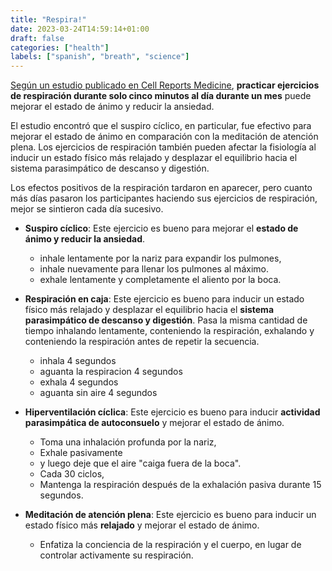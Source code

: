 ```yaml
---
title: "Respira!"
date: 2023-03-24T14:59:14+01:00
draft: false
categories: ["health"]
labels: ["spanish", "breath", "science"]
---
```



[Según un estudio publicado en Cell Reports Medicine][art], **practicar
ejercicios de respiración durante solo cinco minutos al día durante un mes**
puede mejorar el estado de ánimo y reducir la ansiedad.

El estudio encontró que el suspiro cíclico, en particular, fue efectivo para
mejorar el estado de ánimo en comparación con la meditación de atención plena.
Los ejercicios de respiración también pueden afectar la fisiología al inducir
un estado físico más relajado y desplazar el equilibrio hacia el sistema
parasimpático de descanso y digestión.

Los efectos positivos de la respiración tardaron en aparecer, pero cuanto más
días pasaron los participantes haciendo sus ejercicios de respiración, mejor se
sintieron cada día sucesivo.

- **Suspiro cíclico**: Este ejercicio es bueno para mejorar el **estado de
ánimo y reducir la ansiedad**.
  - inhale lentamente por la nariz para expandir los pulmones,
  - inhale nuevamente para llenar los pulmones al máximo.
  - exhale lentamente y completamente el aliento por la boca.

- **Respiración en caja**: Este ejercicio es bueno para inducir un estado
físico más relajado y desplazar el equilibrio hacia el **sistema parasimpático
de descanso y digestión**. Pasa la misma cantidad de tiempo inhalando
lentamente, conteniendo la respiración, exhalando y conteniendo la respiración
antes de repetir la secuencia.
  - inhala 4 segundos
  - aguanta la respiracion 4 segundos
  - exhala 4 segundos
  - aguanta sin aire 4 segundos

- **Hiperventilación cíclica**: Este ejercicio es bueno para inducir
**actividad parasimpática de autoconsuelo** y mejorar el estado de ánimo.
  - Toma una inhalación profunda por la nariz,
  - Exhale pasivamente
  - y luego deje que el aire "caiga fuera de la boca".
  - Cada 30 ciclos,
  - Mantenga la respiración después de la exhalación pasiva durante 15 segundos.

- **Meditación de atención plena**: Este ejercicio es bueno para inducir un
estado físico más **relajado** y mejorar el estado de ánimo.
  - Enfatiza la conciencia de la respiración y el cuerpo, en lugar de controlar
  activamente su respiración.


[art]: https://www.washingtonpost.com/wellness/2023/03/16/breathing-exercises-mood-anxiety-brain/
[paper]: https://www.cell.com/cell-reports-medicine/fulltext/S2666-3791(22)00474-8?_returnURL=https%3A%2F%2Flinkinghub.elsevier.com%2Fretrieve%2Fpii%2FS2666379122004748%3Fshowall%3Dtrue
